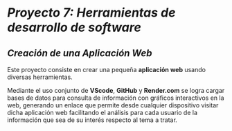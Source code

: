 # *Proyecto 7: Herramientas de desarrollo de software*
## *Creación de una Aplicación Web*

Este proyecto consiste en crear una pequeña **aplicación web** usando diversas herramientas.

Mediante el uso conjunto de **VScode**, **GitHub** y **Render.com** se logra cargar bases de datos 
para consulta de información con gráficos interactivos en la web, generando un enlace que permite
desde cualquier dispositivo visitar dicha aplicación web facilitando el análisis para cada usuario
de la información que sea de su interés respecto al tema a tratar.
